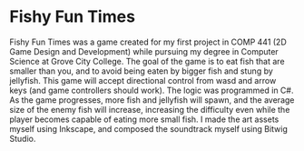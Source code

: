 # Fishy Fun Times

Fishy Fun Times was a game created for my first project in COMP 441 (2D Game Design and Development) while pursuing my degree in Computer Science at Grove City College. The goal of the game is to eat fish that are smaller than you, and to avoid being eaten by bigger fish and stung by jellyfish. This game will accept directional control from wasd and arrow keys (and game controllers should work). The logic was programmed in C#. As the game progresses, more fish and jellyfish will spawn, and the average size of the enemy fish will increase, increasing the difficulty even while the player becomes capable of eating more small fish. I made the art assets myself using Inkscape, and composed the soundtrack myself using Bitwig Studio.
